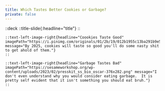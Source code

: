 ```yaml
---
title: Which Tastes Better Cookies or Garbage?
private: false
---
```


::deck 
    ::title-slide{:headline="title"}
    ::

    ::text-left-image-right{headline="Coookies Taste Good" imagePath="https://i.pinimg.com/originals/01/2b/19/012b1955c13ba291b9e5985d5cf60871.jpg" message="By 2025, cookies will taste so good you'll do some nasty shit to get ahold of them."}
    ::

    ::text-left-image-right{headline="Garbage Tastes Bad" imagePath="https://sesameworkshop.org/wp-content/uploads/2023/02/presskit_ss_bio_oscar-376x282.png" message="I don't even understand why you would consider eating garbage.  It is pretty self evident that it isn't something you should eat bruh."}
    ::